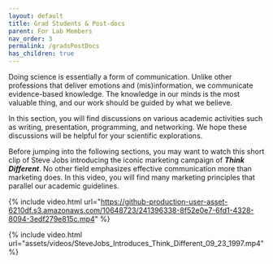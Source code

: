 ```yaml
---
layout: default
title: Grad Students & Post-docs
parent: For Lab Members
nav_order: 3
permalink: /gradsPostDocs
has_children: true
---
```


Doing science is essentially a form of communication. Unlike other professions that deliver emotions and (mis)information, we communicate evidence-based knowledge. The knowledge in our minds is the most valuable thing, and our work should be guided by what we believe.

In this section, you will find discussions on various academic activities such as writing, presentation, programming, and networking. We hope these discussions will be helpful for your scientific explorations.

Before jumping into the following sections, you may want to watch this short clip of Steve Jobs introducing the iconic marketing campaign of ***Think Different***. No other field emphasizes effective communication more than marketing does. In this video, you will find many marketing principles that parallel our academic guidelines.

{% include video.html url="https://github-production-user-asset-6210df.s3.amazonaws.com/10648723/241396338-8f52e0e7-6fd1-4328-8094-3edf279e815c.mp4" %}

{% include video.html url="assets/videos/SteveJobs_Introduces_Think_Different_09_23_1997.mp4" %}

<!-- 
https://github.com/McMaster-Baby-Lab/handbook/assets/10648723/8f52e0e7-6fd1-4328-8094-3edf279e815c -->

